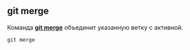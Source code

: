 ## git merge

Команда <u>**git merge**</u> объединит указанную ветку с активной.

```Markdown
git merge
```